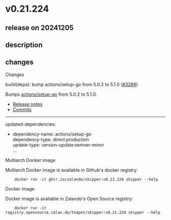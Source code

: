 # v0.21.224

## release on 20241205

## description

## changes

Changes

build(deps): bump actions/setup-go from 5.0.2 to 5.1.0 (<a class="issue-link js-issue-link" data-error-text="Failed to load title" data-id="2617009788" data-permission-text="Title is private" data-url="https://github.com/zalando/skipper/issues/3289" data-hovercard-type="pull_request" data-hovercard-url="/zalando/skipper/pull/3289/hovercard" href="https://github.com/zalando/skipper/pull/3289">#3289</a>)

Bumps <a href="https://github.com/actions/setup-go">actions/setup-go</a> from 5.0.2 to 5.1.0.

* <a href="https://github.com/actions/setup-go/releases">Release notes</a>
* <a href="https://github.com/actions/setup-go/compare/0a12ed9d6a96ab950c8f026ed9f722fe0da7ef32...41dfa10bad2bb2ae585af6ee5bb4d7d973ad74ed">Commits</a>

*** ** * ** ***

updated-dependencies:

* dependency-name: actions/setup-go  
  dependency-type: direct:production  
  update-type: version-update:semver-minor  
  ...

Multiarch Docker image

Multiarch Docker image is available in Github's docker registry:

        docker run -it ghcr.io/zalando/skipper:v0.21.224 skipper --help

Docker image

Docker image is available in Zalando's Open Source registry:

        docker run -it registry.opensource.zalan.do/teapot/skipper:v0.21.224 skipper --help

